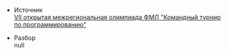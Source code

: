 - Источник  
[VII открытая межрегиональная олимпиада ФМЛ "Командный турнир по программированию"](https://olympiads.ru/kirov/2004/index.shtml)
  

- Разбор  
null
